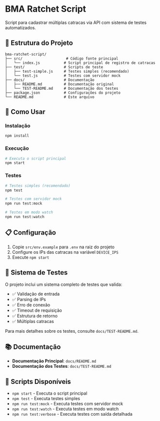 # BMA Ratchet Script

Script para cadastrar múltiplas catracas via API com sistema de testes automatizados.

## 📁 Estrutura do Projeto

```
bma-ratchet-script/
├── src/                    # Código fonte principal
│   └── index.js           # Script principal de registro de catracas
├── test/                  # Scripts de teste
│   ├── test-simple.js     # Testes simples (recomendado)
│   └── test.js            # Testes com servidor mock
├── docs/                  # Documentação
│   ├── README.md          # Documentação original
│   └── TEST-README.md     # Documentação dos testes
├── package.json           # Configurações do projeto
└── README.md              # Este arquivo
```

## 🚀 Como Usar

### Instalação
```bash
npm install
```

### Execução
```bash
# Executa o script principal
npm start
```

### Testes
```bash
# Testes simples (recomendado)
npm test

# Testes com servidor mock
npm run test:mock

# Testes em modo watch
npm run test:watch
```

## 📋 Configuração

1. Copie `src/env.example` para `.env` na raiz do projeto
2. Configure os IPs das catracas na variável `DEVICE_IPS`
3. Execute `npm start`

## 🧪 Sistema de Testes

O projeto inclui um sistema completo de testes que valida:
- ✅ Validação de entrada
- ✅ Parsing de IPs
- ✅ Erro de conexão
- ✅ Timeout de requisição
- ✅ Estrutura de retorno
- ✅ Múltiplas catracas

Para mais detalhes sobre os testes, consulte `docs/TEST-README.md`.

## 📚 Documentação

- **Documentação Principal**: `docs/README.md`
- **Documentação dos Testes**: `docs/TEST-README.md`

## 🔧 Scripts Disponíveis

- `npm start` - Executa o script principal
- `npm test` - Executa testes simples
- `npm run test:mock` - Executa testes com servidor mock
- `npm run test:watch` - Executa testes em modo watch
- `npm run test:verbose` - Executa testes com saída detalhada
